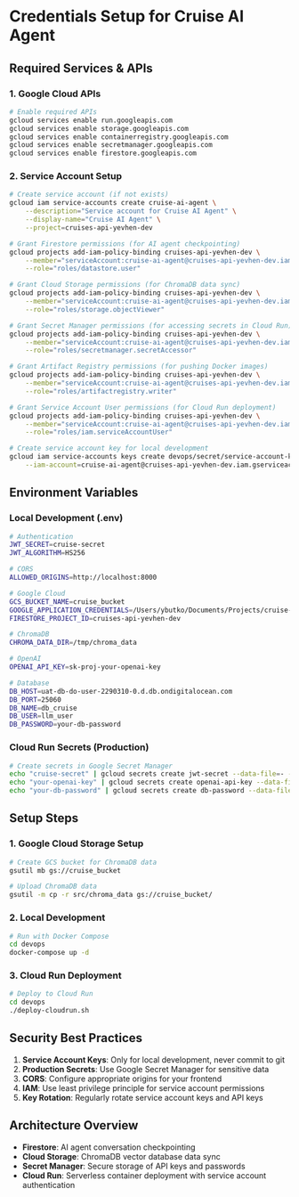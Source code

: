 # Credentials Setup for Cruise AI Agent

## Required Services & APIs

### 1. Google Cloud APIs
```bash
# Enable required APIs
gcloud services enable run.googleapis.com
gcloud services enable storage.googleapis.com
gcloud services enable containerregistry.googleapis.com
gcloud services enable secretmanager.googleapis.com
gcloud services enable firestore.googleapis.com
```

### 2. Service Account Setup
```bash
# Create service account (if not exists)
gcloud iam service-accounts create cruise-ai-agent \
    --description="Service account for Cruise AI Agent" \
    --display-name="Cruise AI Agent" \
    --project=cruises-api-yevhen-dev

# Grant Firestore permissions (for AI agent checkpointing)
gcloud projects add-iam-policy-binding cruises-api-yevhen-dev \
    --member="serviceAccount:cruise-ai-agent@cruises-api-yevhen-dev.iam.gserviceaccount.com" \
    --role="roles/datastore.user"

# Grant Cloud Storage permissions (for ChromaDB data sync)
gcloud projects add-iam-policy-binding cruises-api-yevhen-dev \
    --member="serviceAccount:cruise-ai-agent@cruises-api-yevhen-dev.iam.gserviceaccount.com" \
    --role="roles/storage.objectViewer"

# Grant Secret Manager permissions (for accessing secrets in Cloud Run)
gcloud projects add-iam-policy-binding cruises-api-yevhen-dev \
    --member="serviceAccount:cruise-ai-agent@cruises-api-yevhen-dev.iam.gserviceaccount.com" \
    --role="roles/secretmanager.secretAccessor"

# Grant Artifact Registry permissions (for pushing Docker images)
gcloud projects add-iam-policy-binding cruises-api-yevhen-dev \
    --member="serviceAccount:cruise-ai-agent@cruises-api-yevhen-dev.iam.gserviceaccount.com" \
    --role="roles/artifactregistry.writer"

# Grant Service Account User permissions (for Cloud Run deployment)
gcloud projects add-iam-policy-binding cruises-api-yevhen-dev \
    --member="serviceAccount:cruise-ai-agent@cruises-api-yevhen-dev.iam.gserviceaccount.com" \
    --role="roles/iam.serviceAccountUser"

# Create service account key for local development
gcloud iam service-accounts keys create devops/secret/service-account-key.json \
    --iam-account=cruise-ai-agent@cruises-api-yevhen-dev.iam.gserviceaccount.com
```

## Environment Variables

### Local Development (.env)
```bash
# Authentication
JWT_SECRET=cruise-secret
JWT_ALGORITHM=HS256

# CORS
ALLOWED_ORIGINS=http://localhost:8000

# Google Cloud
GCS_BUCKET_NAME=cruise_bucket
GOOGLE_APPLICATION_CREDENTIALS=/Users/ybutko/Documents/Projects/cruise-info-vector-db-creator/devops/secret/service-account-key.json
FIRESTORE_PROJECT_ID=cruises-api-yevhen-dev

# ChromaDB
CHROMA_DATA_DIR=/tmp/chroma_data

# OpenAI
OPENAI_API_KEY=sk-proj-your-openai-key

# Database
DB_HOST=uat-db-do-user-2290310-0.d.db.ondigitalocean.com
DB_PORT=25060
DB_NAME=db_cruise
DB_USER=llm_user
DB_PASSWORD=your-db-password
```

### Cloud Run Secrets (Production)
```bash
# Create secrets in Google Secret Manager
echo "cruise-secret" | gcloud secrets create jwt-secret --data-file=- --project=cruises-api-yevhen-dev
echo "your-openai-key" | gcloud secrets create openai-api-key --data-file=- --project=cruises-api-yevhen-dev
echo "your-db-password" | gcloud secrets create db-password --data-file=- --project=cruises-api-yevhen-dev
```

## Setup Steps

### 1. Google Cloud Storage Setup
```bash
# Create GCS bucket for ChromaDB data
gsutil mb gs://cruise_bucket

# Upload ChromaDB data
gsutil -m cp -r src/chroma_data gs://cruise_bucket/
```

### 2. Local Development
```bash
# Run with Docker Compose
cd devops
docker-compose up -d
```

### 3. Cloud Run Deployment
```bash
# Deploy to Cloud Run
cd devops
./deploy-cloudrun.sh
```

## Security Best Practices

1. **Service Account Keys**: Only for local development, never commit to git
2. **Production Secrets**: Use Google Secret Manager for sensitive data
3. **CORS**: Configure appropriate origins for your frontend
4. **IAM**: Use least privilege principle for service account permissions
5. **Key Rotation**: Regularly rotate service account keys and API keys

## Architecture Overview

- **Firestore**: AI agent conversation checkpointing
- **Cloud Storage**: ChromaDB vector database data sync
- **Secret Manager**: Secure storage of API keys and passwords
- **Cloud Run**: Serverless container deployment with service account authentication
